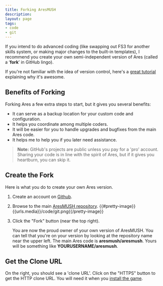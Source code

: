 ```yaml
---
title: Forking AresMUSH
description:
layout: page
tags: 
- code
- git
---
```


If you intend to do advanced coding (like swapping out FS3 for another skills system, or making major changes to the built-in templates), I recommend you create your own semi-independent version of Ares (called a ‘**fork**’ in GitHub lingo). 

If you're not familiar with the idea of version control, here's a [great tutorial](https://betterexplained.com/articles/a-visual-guide-to-version-control/) explaining why it's awesome.

## Benefits of Forking

Forking Ares a few extra steps to start, but it gives you several benefits:

* It can serve as a backup location for your custom code and configuration.
* It helps you coordinate among multiple coders.
* It will be easier for you to handle upgrades and bugfixes from the main Ares code.
* It helps me to help you if you later need assistance.

> **Note:** GitHub's projects are public unless you pay for a 'pro' account.  Sharing your code is in line with the spirit of Ares, but if it gives you heartburn, you can skip it.

## Create the Fork

Here is what you do to create your own Ares version.

1. Create an account on [Github](https://www.github.com).
2. Browse to the main [AresMUSH repository](https://github.com/aresmush/aresmush).
    {{#pretty-image}}{{urls.media}}/code/git.png{{/pretty-image}}
3. Click the "Fork" button (near the top right).

    You are now the proud owner of your own version of AresMUSH.  You can tell that you're on your version by looking at the repository name near the upper left.  The main Ares code is **aresmush/aresmush**.  Yours will be something like  **YOURUSERNAME/aresmush**.    

<a name="clone-url">

## Get the Clone URL

On the right, you should see a 'clone URL'. Click on the "HTTPS" button to get the HTTP clone URL. You will need it when you [install the game](/tutorials/install/install-game).